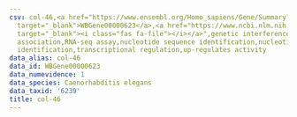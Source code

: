 ```yaml
---
csv: col-46,<a href="https://www.ensembl.org/Homo_sapiens/Gene/Summary?db=core;g=WBGene00000623"
  target="_blank">WBGene00000623</a>,<a href="https://www.ncbi.nlm.nih.gov/pubmed/27496166"
  target="_blank"><i class="fas fa-file"></i></a>",genetic interference,functional
  association,RNA-seq assay,nucleotide sequence identification,nucleotide sequence
  identification,transcriptional regulation,up-regulates activity
data_alias: col-46
data_id: WBGene00000623
data_numevidence: 1
data_species: Caenorhabditis elegans
data_taxid: '6239'
title: col-46
---
```

